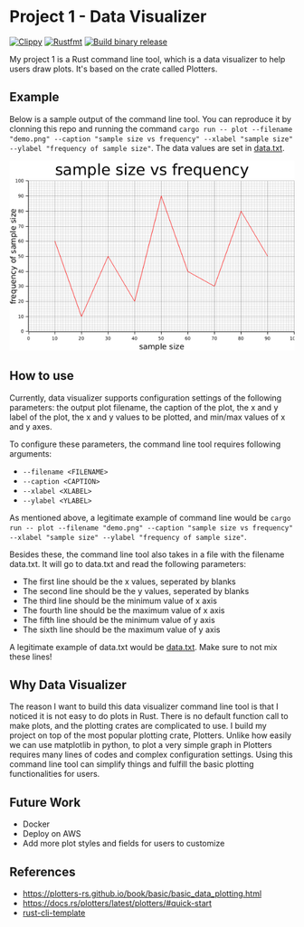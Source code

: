 # Project 1 - Data Visualizer
[![Clippy](https://github.com/nogibjj/kate-proj1/actions/workflows/lint.yml/badge.svg)](https://github.com/nogibjj/kate-proj1/actions/workflows/lint.yml)
[![Rustfmt](https://github.com/nogibjj/kate-proj1/actions/workflows/rustfmt.yml/badge.svg)](https://github.com/nogibjj/kate-proj1/actions/workflows/rustfmt.yml)
[![Build binary release](https://github.com/nogibjj/kate-proj1/actions/workflows/release.yml/badge.svg)](https://github.com/nogibjj/kate-proj1/actions/workflows/release.yml)

My project 1 is a Rust command line tool, which is a data visualizer to help users draw plots. It's based on the crate called Plotters.

## Example
Below is a sample output of the command line tool. You can reproduce it by clonning this repo and running the command `cargo run -- plot --filename "demo.png" --caption "sample size vs frequency" --xlabel "sample size" --ylabel "frequency of sample size"`. The data values are set in [data.txt](data.txt).


![My Image](demo.png)

## How to use
Currently, data visualizer supports configuration settings of the following parameters: the output plot filename, the caption of the plot, the x and y label of the plot, the x and y values to be plotted, and min/max values of x and y axes.

To configure these parameters,
the command line tool requires following arguments:  
* `--filename <FILENAME>`
* `--caption <CAPTION>`
* `--xlabel <XLABEL>`
* `--ylabel <YLABEL>`

As mentioned above, a legitimate example of command line would be `cargo run -- plot --filename "demo.png" --caption "sample size vs frequency" --xlabel "sample size" --ylabel "frequency of sample size"`.

Besides these, the command line tool also takes in a file with the filename data.txt. It will go to data.txt and read the following parameters:
* The first line should be the x values, seperated by blanks
* The second line should be the y values, seperated by blanks
* The third line should be the minimum value of x axis
* The fourth line should be the maximum value of x axis
* The fifth line should be the minimum value of y axis
* The sixth line should be the maximum value of y axis

A legitimate example of data.txt would be [data.txt](data.txt). Make sure to not mix these lines!

## Why Data Visualizer
The reason I want to build this data visualizer command line tool is that I noticed it is not easy to do plots in Rust. There is no default function call to make plots, and the plotting crates are complicated to use. I build my project on top of the most popular plotting crate, Plotters. Unlike how easily we can use matplotlib in python, to plot a very simple graph in Plotters requires many lines of codes and complex configuration settings. Using this command line tool can simplify things and fulfill the basic plotting functionalities for users.

## Future Work
* Docker
* Deploy on AWS
* Add more plot styles and fields for users to customize

## References
* https://plotters-rs.github.io/book/basic/basic_data_plotting.html
* https://docs.rs/plotters/latest/plotters/#quick-start
* [rust-cli-template](https://github.com/kbknapp/rust-cli-template)
